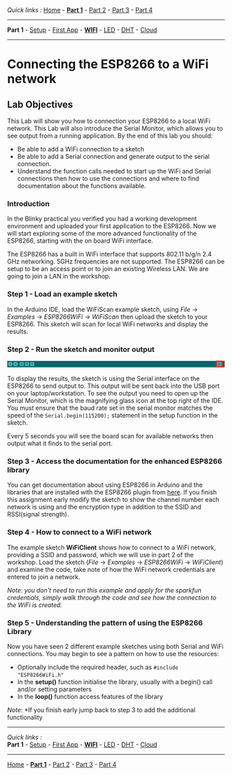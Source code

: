 *Quick links :*
[Home](/README.md) - [**Part 1**](/part1/README.md) - [Part 2](/part2/README.md) - [Part 3](/part3/README.md) - [Part 4](/part4/README.md)
***
**Part 1** - [Setup](/part1/PREREQ.md) - [First App](/part1/FIRSTAPP.md) - [**WIFI**](/part1/WIFI.md) - [LED](/part1/LED.md) - [DHT](/part1/DHT.md) - [Cloud](/part1/IOTCLOUD.md)
***

# Connecting the ESP8266 to a WiFi network

## Lab Objectives

This Lab will show you how to connection your ESP8266 to a local WiFi network.  This Lab will also introduce the Serial Monitor, which allows you to see output from a running application.  By the end of this lab you should:

- Be able to add a WiFi connection to a sketch
- Be able to add a Serial connection and generate output to the serial connection.
- Understand the function calls needed to start up the WiFi and Serial connections then how to use the connections and where to find documentation about the functions available.

### Introduction

In the Blinky practical you verified you had a working development environment and uploaded your first application to the ESP8266.  Now we will start exploring some of the more advanced functionality of the ESP8266, starting with the on board WiFi interface.

The ESP8266 has a built in WiFi interface that supports 802.11 b/g/n 2.4 GHz networking.  5GHz frequencies are not supported.  The ESP8266 can be setup to be an access point or to join an existing Wireless LAN.  We are going to join a LAN in the workshop.

### Step 1 - Load an example sketch

In the Arduino IDE, load the WiFiScan example sketch, using *File* -> *Examples* -> *ESP8266WiFi* -> *WiFiScan* then upload the sketch to your ESP8266.  This sketch will scan for local WiFi networks and display the results.

### Step 2 - Run the sketch and monitor output

![Serial Monitor](/images/SerialMonitor.png)

To display the results, the sketch is using the Serial interface on the ESP8266 to send output to.  This output will be sent back into the USB port on your laptop/workstation.  To see the output you need to open up the Serial Monitor, which is the magnifying glass icon at the top right of the IDE.  You must ensure that the baud rate set in the serial monitor matches the speed of the `Serial.begin(115200);` statement in the setup function in the sketch.

Every 5 seconds you will see the board scan for available networks then output what it finds to the serial port.

### Step 3 - Access the documentation for the enhanced ESP8266 library

You can get documentation about using ESP8266 in Arduino and the libraries that are installed with the ESP8266 plugin from [here](http://arduino-esp8266.readthedocs.io/en/latest/index.html).  If you finish this assignment early modify the sketch to show the channel number each network is using and the encryption type in addition to the SSID and RSSI(signal strength).

### Step 4 - How to connect to a WiFi network

The example sketch **WiFiClient** shows how to connect to a WiFi network, providing a SSID and password, which we will use in part 2 of the workshop.  Load the sketch (*File* -> *Examples* -> *ESP8266WiFi* -> *WiFiClient*) and examine the code, take note of how the WiFi network credentials are entered to join a network.

*Note: you don't need to run this example and apply for the sparkfun credentials, simply walk through the code and see how the connection to the WiFi is created.*

### Step 5 - Understanding the pattern of using the ESP8266 Library

Now you have seen 2 different example sketches using both Serial and WiFi connections.  You may begin to see a pattern on how to use the resources:

- Optionally include the required header, such as `#include "ESP8266WiFi.h"`
- In the **setup()** function initialise the library, usually with a begin() call and/or setting parameters
- In the **loop()** function access features of the library

*Note*: *If you finish early jump back to step 3 to add the additional functionality

***
*Quick links :*  
**Part 1** - [Setup](/part1/PREREQ.md) - [First App](/part1/FIRSTAPP.md) - [**WIFI**](/part1/WIFI.md) - [LED](/part1/LED.md) - [DHT](/part1/DHT.md) - [Cloud](/part1/IOTCLOUD.md)
***
[Home](/README.md) - [**Part 1**](/part1/README.md) - [Part 2](/part2/README.md) - [Part 3](/part3/README.md) - [Part 4](/part4/README.md)

